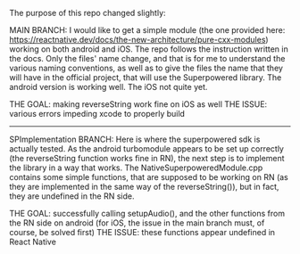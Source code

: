The purpose of this repo changed slightly: 

MAIN BRANCH: 
I would like to get a simple module (the one provided here: https://reactnative.dev/docs/the-new-architecture/pure-cxx-modules) working on both android and iOS.
The repo follows the instruction written in the docs. Only the files' name change, and that is for me to understand the various naming conventions, as well as to give the files the name that they will have in the official project, that will use the Superpowered library.
The android version is working well. The iOS not quite yet.

THE GOAL: making reverseString work fine on iOS as well
THE ISSUE: various errors impeding xcode to properly build

-------------------------------

SPImplementation BRANCH: 
Here is where the superpowered sdk is actually tested. 
As the android turbomodule appears to be set up correctly (the reverseString function works fine in RN), the next step is to implement the library in a way that works.
The NativeSuperpoweredModule.cpp contains some simple functions, that are supposed to be working on RN (as they are implemented in the same way of the reverseString()), but in fact, they are undefined in the RN side. 

THE GOAL: successfully calling setupAudio(), and the other functions from the RN side on android (for iOS, the issue in the main branch must, of course, be solved first)
THE ISSUE: these functions appear undefined in React Native

